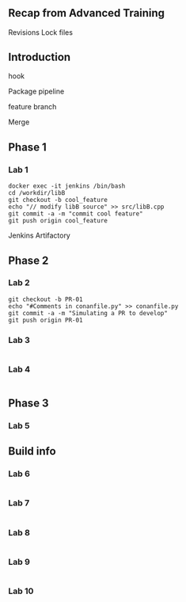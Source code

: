 # 

## Recap from Advanced Training

Revisions
Lock files

## Introduction




hook

Package pipeline

feature branch

Merge


## Phase 1

### Lab 1

```
docker exec -it jenkins /bin/bash
cd /workdir/libB
git checkout -b cool_feature
echo "// modify libB source" >> src/libB.cpp
git commit -a -m "commit cool feature"
git push origin cool_feature
```

Jenkins
Artifactory

## Phase 2

### Lab 2

```
git checkout -b PR-01
echo "#Comments in conanfile.py" >> conanfile.py
git commit -a -m "Simulating a PR to develop"
git push origin PR-01
```

### Lab 3

```

```


### Lab 4

```

```

## Phase 3

### Lab 5



## Build info


### Lab 6


```
```

### Lab 7


```
```

### Lab 8


```
```

### Lab 9


```
```

### Lab 10


```
```



